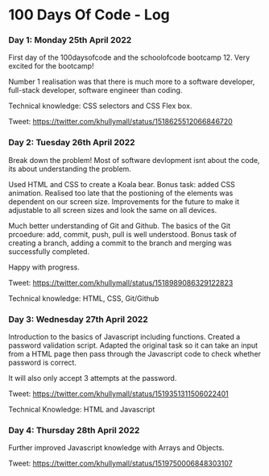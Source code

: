 # 100 Days Of Code - Log

### Day 1: Monday 25th April 2022

First day of the 100daysofcode and the schoolofcode bootcamp 12. Very excited for the bootcamp!

Number 1 realisation was that there is much more to a software developer, full-stack developer, software engineer than coding. 

Technical knowledge: CSS selectors and CSS Flex box.

Tweet: https://twitter.com/khullymall/status/1518625512066846720

### Day 2: Tuesday 26th April 2022

Break down the problem! Most of software devlopment isnt about the code, its about understanding the problem.

Used HTML and CSS to create a Koala bear. Bonus task: added CSS animation. Realised too late that the postioning of the elements was dependent on our screen size. Improvements for the future to make it adjustable to all screen sizes and look the same on all devices.

Much better understanding of Git and Github. The basics of the Git prcoedure: add, commit, push, pull is well understood. Bonus task of creating a branch, adding a commit to the branch and merging was successfully completed.

Happy with progress.

Tweet: https://twitter.com/khullymall/status/1518989086329122823

Technical knowledge: HTML, CSS, Git/Github

### Day 3: Wednesday 27th April 2022

Introduction to the basics of Javascript including functions. Created a password validation script. Adapted the original task so it can take an input from a HTML page then pass through the Javascript code to check whether password is correct. 

It will also only accept 3 attempts at the password.

Tweet: https://twitter.com/khullymall/status/1519351311506022401

Technical Knowledge: HTML and Javascript

### Day 4: Thursday 28th April 2022

Further improved Javascript knowledge with Arrays and Objects. 

Tweet: https://twitter.com/khullymall/status/1519750006848303107



